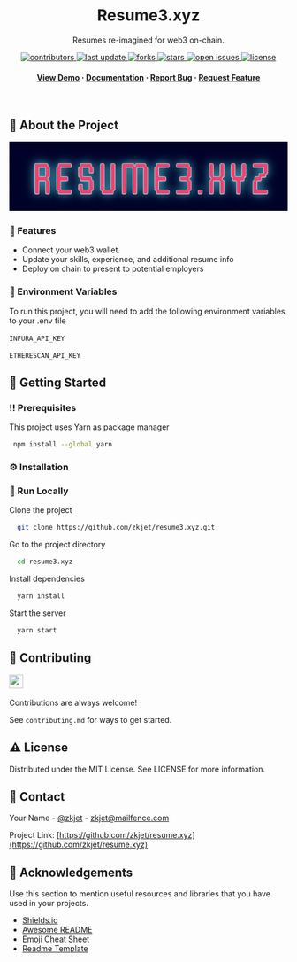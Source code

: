 <!--
Hey, thanks for using the awesome-readme-template template.  
If you have any enhancements, then fork this project and create a pull request 
or just open an issue with the label "enhancement".

Don't forget to give this project a star for additional support ;)
Maybe you can mention me or this repo in the acknowledgements too
-->

<!--
This README is a slimmed down version of the original one.
Removed sections:
- Screenshots
- Running Test
- Deployment
- FAQ
-->

<div align="center">

  <h1>Resume3.xyz</h1>
  
  <p>
    Resumes re-imagined for web3 on-chain. 
  </p>

  
<!-- Badges -->
<p>
  <a href="https://github.com/Louis3797/awesome-readme-template/graphs/contributors">
    <img src="https://img.shields.io/github/contributors/Louis3797/awesome-readme-template" alt="contributors" />
  </a>
  <a href="">
    <img src="https://img.shields.io/github/last-commit/Louis3797/awesome-readme-template" alt="last update" />
  </a>
  <a href="https://github.com/Louis3797/awesome-readme-template/network/members">
    <img src="https://img.shields.io/github/forks/Louis3797/awesome-readme-template" alt="forks" />
  </a>
  <a href="https://github.com/Louis3797/awesome-readme-template/stargazers">
    <img src="https://img.shields.io/github/stars/Louis3797/awesome-readme-template" alt="stars" />
  </a>
  <a href="https://github.com/Louis3797/awesome-readme-template/issues/">
    <img src="https://img.shields.io/github/issues/Louis3797/awesome-readme-template" alt="open issues" />
  </a>
  <a href="https://github.com/Louis3797/awesome-readme-template/blob/master/LICENSE">
    <img src="https://img.shields.io/github/license/Louis3797/awesome-readme-template.svg" alt="license" />
  </a>
</p>
   
<h4>
    <a href="https://github.com/Louis3797/awesome-readme-template/">View Demo</a>
  <span> · </span>
    <a href="https://github.com/Louis3797/awesome-readme-template">Documentation</a>
  <span> · </span>
    <a href="https://github.com/Louis3797/awesome-readme-template/issues/">Report Bug</a>
  <span> · </span>
    <a href="https://github.com/Louis3797/awesome-readme-template/issues/">Request Feature</a>
  </h4>
</div>

<br />

<!-- About the Project -->
## :star2: About the Project

<div align="center"> 
  <img src="public/logo.png" alt="screenshot" />
</div>


<!-- Features -->
### :dart: Features

- Connect your web3 wallet. 
- Update your skills, experience, and additional resume info
- Deploy on chain to present to potential employers

<!-- Env Variables -->
### :key: Environment Variables

To run this project, you will need to add the following environment variables to your .env file

`INFURA_API_KEY`

`ETHERESCAN_API_KEY`

<!-- Getting Started -->
## 	:toolbox: Getting Started

<!-- Prerequisites -->
### :bangbang: Prerequisites

This project uses Yarn as package manager

```bash
 npm install --global yarn
```

<!-- Installation -->
### :gear: Installation

<!-- Run Locally -->
### :running: Run Locally

Clone the project

```bash
  git clone https://github.com/zkjet/resume3.xyz.git
```

Go to the project directory

```bash
  cd resume3.xyz
```

Install dependencies

```bash
  yarn install
```

Start the server

```bash
  yarn start
```

<!-- Contributing -->
## :wave: Contributing

<a href="https://github.com/Louis3797/awesome-readme-template/graphs/contributors">
  <img src="https://pbs.twimg.com/profile_images/1544507751858061312/nM7Ho6SF_400x400.jpg" height="25" width="25"/>
</a>


Contributions are always welcome!

See `contributing.md` for ways to get started.

<!-- License -->
## :warning: License

Distributed under the MIT License. See LICENSE for more information.


<!-- Contact -->
## :handshake: Contact

Your Name - [@zkjet](https://twitter.com/zkjet) - zkjet@mailfence.com

Project Link: [https://github.com/zkjet/resume.xyz](https://github.com/zkjet/resume.xyz)

<!-- Acknowledgments -->
## :gem: Acknowledgements

Use this section to mention useful resources and libraries that you have used in your projects.

 - [Shields.io](https://shields.io/)
 - [Awesome README](https://github.com/matiassingers/awesome-readme)
 - [Emoji Cheat Sheet](https://github.com/ikatyang/emoji-cheat-sheet/blob/master/README.md#travel--places)
 - [Readme Template](https://github.com/othneildrew/Best-README-Template)
